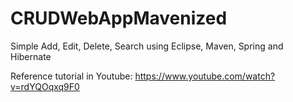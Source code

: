# CRUDWebAppMavenized
Simple Add, Edit, Delete, Search using Eclipse, Maven, Spring and Hibernate

Reference tutorial in Youtube: https://www.youtube.com/watch?v=rdYQOqxq9F0
